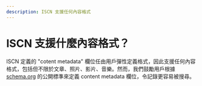 ```yaml
---
description: ISCN 支援任何內容格式
---
```


# ISCN 支援什麼內容格式？

ISCN 定義的 "cotent metadata" 欄位任由用戶彈性定義格式，因此支援任何內容格式，包括但不限於文章、照片、影片、音樂。然而，我們鼓勵用戶根據 [schema.org](http://schema.org/) 的公開標準來定義 content metadata 欄位，令記錄更容易被搜尋。
